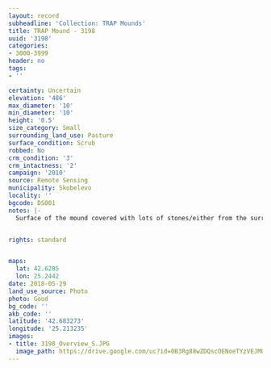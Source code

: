 ```yaml
---
layout: record
subheadline: 'Collection: TRAP Mounds'
title: TRAP Mound - 3198
uuid: '3198'
categories:
- 3000-3999
header: no
tags:
- ''

certainty: Uncertain
elevation: '486'
max_diameter: '10'
min_diameter: '10'
height: '0.5'
size_category: Small
surrounding_land_use: Pasture
surface_condition: Scrub
robbed: No
crm_condition: '3'
crm_intactness: '2'
campaign: '2010'
source: Remote Sensing
municipality: Skobelevo
locality: ''
bgcode: DS001
notes: |-
  Surface of the mound covered with lots of stones/either from the surrounding pasture or from the mound.


rights: standard


maps:
  lat: 42.6285
  lon: 25.2442
date: 2018-05-29
land_use_source: Photo
photo: Good
bg_code: ''
akb_code: ''
latitude: '42.683273'
longitude: '25.213235'
images:
- title: 3198_Overview_S.JPG
  image_path: https://drive.google.com/uc?id=0B3Rg88wZDQscOENoeTYzVEJMUW8
---
```

